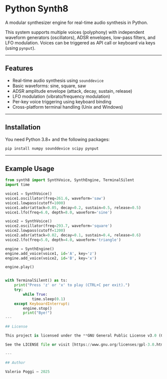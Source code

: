 # Python Synth8

A modular synthesizer engine for real-time audio synthesis in Python.

This system supports multiple voices (polyphony) with independent waveform
generators (oscillators), ADSR envelopes, low-pass filters, and LFO modulation.
Voices can be triggered as API call or keyboard via keys (using `pynput`).

---

## Features

- Real-time audio synthesis using `sounddevice`
- Basic waveforms: sine, square, saw
- ADSR amplitude envelope (attack, decay, sustain, release)
- LFO modulation (vibrato/frequency modulation)
- Per-key voice triggering using keyboard binding
- Cross-platform terminal handling (Unix and Windows)

---

## Installation

You need Python 3.8+ and the following packages:

```bash
pip install numpy sounddevice scipy pynput
```

---

## Example Usage

```python
from synth8 import SynthVoice, SynthEngine, TerminalSilent
import time

voice1 = SynthVoice()
voice1.oscillator(freq=261.6, waveform='saw')
voice1.lowpass(cutoff=1000)
voice1.adsr(attack=0.05, decay=0.2, sustain=0.5, release=0.5)
voice1.lfo(freq=6.0, depth=8.0, waveform='sine')

voice2 = SynthVoice()
voice2.oscillator(freq=293.7, waveform='square')
voice2.lowpass(cutoff=1200)
voice2.adsr(attack=0.02, decay=0.1, sustain=0.4, release=0.6)
voice2.lfo(freq=5.0, depth=4.0, waveform='triangle')

engine = SynthEngine()
engine.add_voice(voice1, id='A', key='z')
engine.add_voice(voice2, id='B', key='x')

engine.play()


with TerminalSilent() as ts:
    print("Press 'z' or 'x' to play (CTRL+C per exit).")
    try:
        while True:
            time.sleep(0.1)
    except KeyboardInterrupt:
        engine.stop()
        print("Bye!")
---

## License

This project is licensed under the **GNU General Public License v3.0 (GPLv3)**.

See the LICENSE file or visit [https://www.gnu.org/licenses/gpl-3.0.html](https://www.gnu.org/licenses/gpl-3.0.html) for details.

---

## Author

Valerio Poggi — 2025


